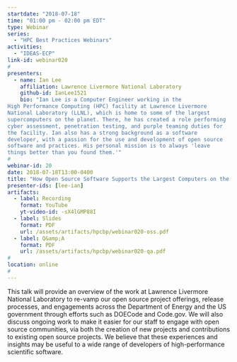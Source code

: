 ```yaml
---
startdate: "2018-07-18"
time: "01:00 pm - 02:00 pm EDT"
type: Webinar
series:
  - "HPC Best Practices Webinars"
activities:
  - "IDEAS-ECP"
link-id: webinar020
#
presenters:
  - name: Ian Lee
    affiliation: Lawrence Livermore National Laboratory
    github-id: IanLee1521
    bio: "Ian Lee is a Computer Engineer working in the
High Performance Computing (HPC) facility at Lawrence Livermore
National Laboratory (LLNL), which is home to some of the largest
supercomputers on the planet. There, he has created a role performing
cyber assessment, penetration testing, and purple teaming duties for
the facility. Ian also has a strong background as a software
developer, with a passion for the use and development of open source
software and practices. His personal mission is to always 'leave
things better than you found them.'"
#
webinar-id: 20
date: 2018-07-18T13:00-0400
title: "How Open Source Software Supports the Largest Computers on the Planet"
presenter-ids: [lee-ian]
artifacts:
  - label: Recording
    format: YouTube
    yt-video-id: -sX4lGMP88I
  - label: Slides
    format: PDF
    url: /assets/artifacts/hpcbp/webinar020-oss.pdf
  - label: Q&amp;A
    format: PDF
    url: /assets/artifacts/hpcbp/webinar020-qa.pdf
#
location: online
#
---
```

This talk will provide an overview of the work at Lawrence Livermore
National Laboratory to re-vamp our open source project offerings,
release processes, and engagements across the Department of Energy and
the US government through efforts such as DOECode and Code.gov. We
will also discuss ongoing work to make it easier for our staff to
engage with open source communities, via both the creation of new
projects and contributions to existing open source projects.  We
believe that these experiences and insights may be useful to a wide
range of developers of high-performance scientific software.
